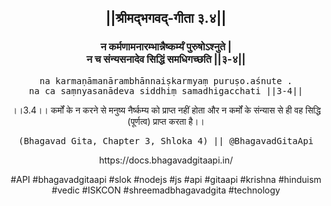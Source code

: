 <center><h2>||श्रीमद्‍भगवद्‍-गीता ३.४||</h2>
<h3>न कर्मणामनारम्भान्नैष्कर्म्यं पुरुषोऽश्नुते |<br/>न च संन्यसनादेव सिद्धिं समधिगच्छति ||३-४||</h3>
<pre>na karmaṇāmanārambhānnaiṣkarmyaṃ puruṣo.aśnute .<br/>na ca saṃnyasanādeva siddhiṃ samadhigacchati ||3-4||</pre>
<p>।।3.4।। कर्मों के न करने से मनुष्य नैर्ष्कम्य को प्राप्त नहीं होता और न कर्मों के संन्यास से ही वह सिद्धि (पूर्णत्व) प्राप्त करता है।।</p>
<pre>(Bhagavad Gita, Chapter 3, Shloka 4) || @BhagavadGitaApi</pre><p>https://docs.bhagavadgitaapi.in/</p><p>#API #bhagavadgitaapi #slok #nodejs #js #api #gitaapi #krishna #hinduism #vedic #ISKCON #shreemadbhagavadgita #technology</p></center>
